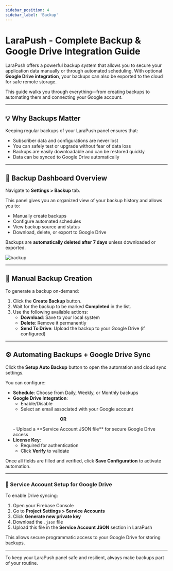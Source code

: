 ```yaml
---
sidebar_position: 4
sidebar_label: 'Backup'
---
```


# LaraPush - Complete Backup & Google Drive Integration Guide

LaraPush offers a powerful backup system that allows you to secure your application data manually or through automated scheduling. With optional **Google Drive integration**, your backups can also be exported to the cloud for safe remote storage.

This guide walks you through everything—from creating backups to automating them and connecting your Google account.

---

## 💡 Why Backups Matter

Keeping regular backups of your LaraPush panel ensures that:

- Subscriber data and configurations are never lost
- You can safely test or upgrade without fear of data loss
- Backups are easily downloadable and can be restored quickly
- Data can be synced to Google Drive automatically

---

## 📁 Backup Dashboard Overview

Navigate to **Settings > Backup** tab.

This panel gives you an organized view of your backup history and allows you to:

- Manually create backups
- Configure automated schedules
- View backup source and status
- Download, delete, or export to Google Drive

Backups are **automatically deleted after 7 days** unless downloaded or exported.

![backup](/img/backup.png)

---

## 🔘 Manual Backup Creation

To generate a backup on-demand:

1. Click the **Create Backup** button.
2. Wait for the backup to be marked **Completed** in the list.
3. Use the following available actions:
   - **Download**: Save to your local system
   - **Delete**: Remove it permanently
   - **Send To Drive**: Upload the backup to your Google Drive (if configured)

---

## ⚙️ Automating Backups + Google Drive Sync

Click the **Setup Auto Backup** button to open the automation and cloud sync settings.

You can configure:

- **Schedule**: Choose from Daily, Weekly, or Monthly backups
- **Google Drive Integration**:
  - Enable/Disable
  - Select an email associated with your Google account
  <p>&nbsp;&nbsp;&nbsp;&nbsp;&nbsp;&nbsp;&nbsp;&nbsp;&nbsp;&nbsp;&nbsp;&nbsp;&nbsp;&nbsp;&nbsp;&nbsp;&nbsp;&nbsp;&nbsp;&nbsp;&nbsp;&nbsp;&nbsp;&nbsp;&nbsp;&nbsp;&nbsp;&nbsp;&nbsp;&nbsp;&nbsp;&nbsp;&nbsp;&nbsp;&nbsp;&nbsp;&nbsp;<b>OR</b></p>
  - Upload a **Service Account JSON file** for secure Google Drive access
- **License Key**:
  - Required for authentication
  - Click **Verify** to validate

Once all fields are filled and verified, click **Save Configuration** to activate automation.


---

### 🔐 Service Account Setup for Google Drive

To enable Drive syncing:

1. Open your Firebase Console
2. Go to **Project Settings > Service Accounts**
3. Click **Generate new private key**
4. Download the `.json` file
5. Upload this file in the **Service Account JSON** section in LaraPush

This allows secure programmatic access to your Google Drive for storing backups.

---

To keep your LaraPush panel safe and resilient, always make backups part of your routine.
